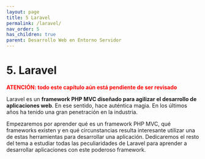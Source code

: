 ```yaml
---
layout: page
title: 5 Laravel
permalink: /laravel/
nav_order: 5
has_children: true
parent: Desarrollo Web en Entorno Servidor
---
```


# 5. Laravel

<strong><span style='color:red'>ATENCIÓN: todo este capítulo aún está pendiente de ser revisado</span></strong>

Laravel es un **framework PHP MVC diseñado para agilizar el desarrollo de aplicaciones web**. En ese sentido, hace auténtica magia. En los últimos años ha tenido una gran penetración en la industria.

Empezaremos por aprender qué es un framework PHP MVC, qué frameworks existen y en qué circunstancias resulta interesante utilizar una de estas herramientas para desarrollar una aplicación. Dedicaremos el resto del tema a estudiar todas las peculiaridades de Laravel para aprender a desarrollar aplicaciones con este poderoso framework.
